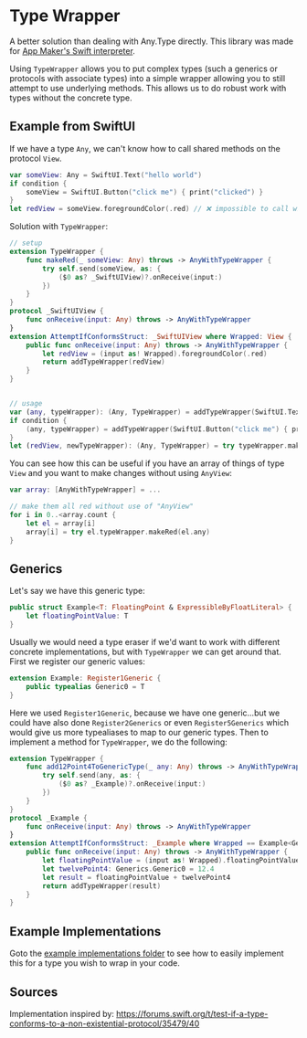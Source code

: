 # Type Wrapper

A better solution than dealing with Any.Type directly. This library was made for [App Maker's Swift interpreter](http://github.com/App-Maker-Software/SwiftInterpreter).

Using `TypeWrapper` allows you to put complex types (such a generics or protocols with associate types) into a simple wrapper allowing you to still attempt to use underlying methods. This allows us to do robust work with types without the concrete type.

## Example from SwiftUI  

If we have a type `Any`, we can't know how to call shared methods on the protocol `View`.

```swift
var someView: Any = SwiftUI.Text("hello world")
if condition {
    someView = SwiftUI.Button("click me") { print("clicked") }
}
let redView = someView.foregroundColor(.red) // ❌ impossible to call without a cast...and we don't know if we have a button or a text
```

Solution with `TypeWrapper`:

```swift
// setup
extension TypeWrapper {
    func makeRed(_ someView: Any) throws -> AnyWithTypeWrapper {
        try self.send(someView, as: {
            ($0 as? _SwiftUIView)?.onReceive(input:)
        })
    }
}
protocol _SwiftUIView {
    func onReceive(input: Any) throws -> AnyWithTypeWrapper
}
extension AttemptIfConformsStruct: _SwiftUIView where Wrapped: View {
    public func onReceive(input: Any) throws -> AnyWithTypeWrapper {
        let redView = (input as! Wrapped).foregroundColor(.red)
        return addTypeWrapper(redView)
    }
}


// usage
var (any, typeWrapper): (Any, TypeWrapper) = addTypeWrapper(SwiftUI.Text("hello world"))
if condition {
    (any, typeWrapper) = addTypeWrapper(SwiftUI.Button("click me") { print("clicked") })
}
let (redView, newTypeWrapper): (Any, TypeWrapper) = try typeWrapper.makeRed(any) // ✅ works no matter what type we put in...as long as it conforms to View
```

You can see how this can be useful if you have an array of things of type `View` and you want to make changes without using `AnyView`:

```swift
var array: [AnyWithTypeWrapper] = ...

// make them all red without use of "AnyView"
for i in 0..<array.count {
    let el = array[i]
    array[i] = try el.typeWrapper.makeRed(el.any)
}
```

## Generics

Let's say we have this generic type:

```swift
public struct Example<T: FloatingPoint & ExpressibleByFloatLiteral> {
    let floatingPointValue: T
}
```
Usually we would need a type eraser if we'd want to work with different concrete implementations, but with `TypeWrapper` we can get around that. First we register our generic values:

```swift
extension Example: Register1Generic {
    public typealias Generic0 = T
}
```

Here we used `Register1Generic`, because we have one generic...but we could have also done `Register2Generics` or even `Register5Generics` which would give us more typealiases to map to our generic types. Then to implement a method for `TypeWrapper`, we do the following: 

```swift
extension TypeWrapper {
    func add12Point4ToGenericType(_ any: Any) throws -> AnyWithTypeWrapper {
        try self.send(any, as: {
            ($0 as? _Example)?.onReceive(input:)
        })
    }
}
protocol _Example {
    func onReceive(input: Any) throws -> AnyWithTypeWrapper
}
extension AttemptIfConformsStruct: _Example where Wrapped == Example<Generics.Generic0>, Generics.Generic0: FloatingPoint & ExpressibleByFloatLiteral {
    public func onReceive(input: Any) throws -> AnyWithTypeWrapper {
        let floatingPointValue = (input as! Wrapped).floatingPointValue
        let twelvePoint4: Generics.Generic0 = 12.4
        let result = floatingPointValue + twelvePoint4
        return addTypeWrapper(result)
    }
}
```

## Example Implementations

Goto the [example implementations folder](https://github.com/App-Maker-Software/TypeWrapper/tree/main/Tests/TypeWrapperTests/ExampleImplementations) to see how to easily implement this for a type you wish to wrap in your code. 

## Sources

Implementation inspired by: https://forums.swift.org/t/test-if-a-type-conforms-to-a-non-existential-protocol/35479/40
